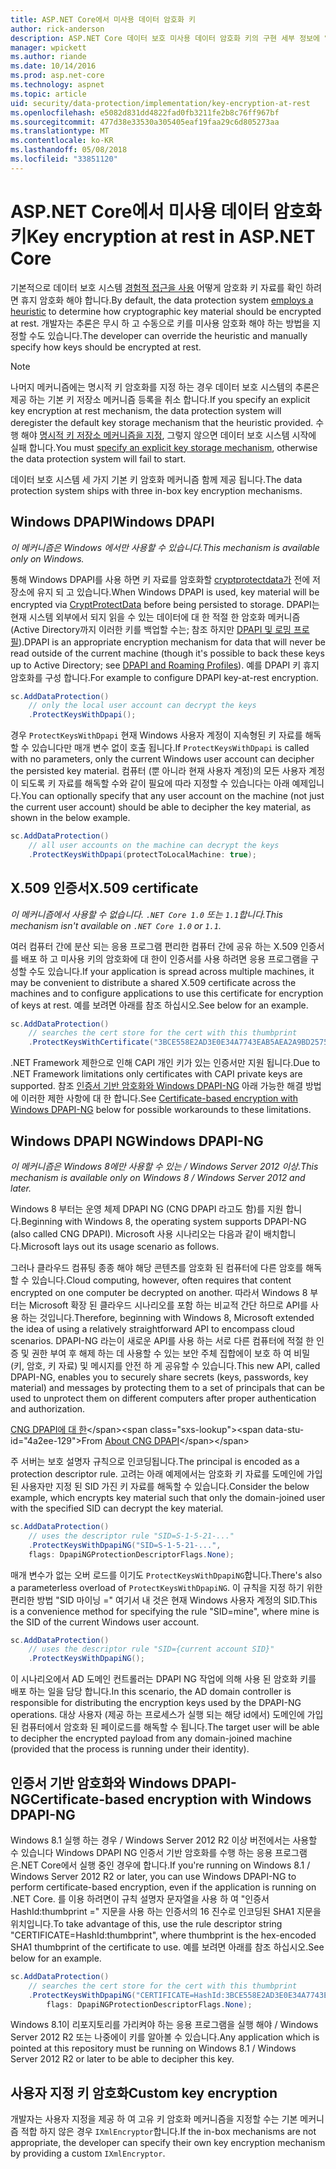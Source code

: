 ```yaml
---
title: ASP.NET Core에서 미사용 데이터 암호화 키
author: rick-anderson
description: ASP.NET Core 데이터 보호 미사용 데이터 암호화 키의 구현 세부 정보에 알아봅니다.
manager: wpickett
ms.author: riande
ms.date: 10/14/2016
ms.prod: asp.net-core
ms.technology: aspnet
ms.topic: article
uid: security/data-protection/implementation/key-encryption-at-rest
ms.openlocfilehash: e5082d831dd4822fad0fb3211fe2b8c76ff967bf
ms.sourcegitcommit: 477d38e33530a305405eaf19faa29c6d805273aa
ms.translationtype: MT
ms.contentlocale: ko-KR
ms.lasthandoff: 05/08/2018
ms.locfileid: "33851120"
---
```

# <a name="key-encryption-at-rest-in-aspnet-core"></a><span data-ttu-id="4a2ee-103">ASP.NET Core에서 미사용 데이터 암호화 키</span><span class="sxs-lookup"><span data-stu-id="4a2ee-103">Key encryption at rest in ASP.NET Core</span></span>

<a name="data-protection-implementation-key-encryption-at-rest"></a>

<span data-ttu-id="4a2ee-104">기본적으로 데이터 보호 시스템 [경험적 접근을 사용](xref:security/data-protection/configuration/default-settings) 어떻게 암호화 키 자료를 확인 하려면 휴지 암호화 해야 합니다.</span><span class="sxs-lookup"><span data-stu-id="4a2ee-104">By default, the data protection system [employs a heuristic](xref:security/data-protection/configuration/default-settings) to determine how cryptographic key material should be encrypted at rest.</span></span> <span data-ttu-id="4a2ee-105">개발자는 추론은 무시 하 고 수동으로 키를 미사용 암호화 해야 하는 방법을 지정할 수도 있습니다.</span><span class="sxs-lookup"><span data-stu-id="4a2ee-105">The developer can override the heuristic and manually specify how keys should be encrypted at rest.</span></span>

> [!NOTE]
> <span data-ttu-id="4a2ee-106">나머지 메커니즘에는 명시적 키 암호화를 지정 하는 경우 데이터 보호 시스템의 추론은 제공 하는 기본 키 저장소 메커니즘 등록을 취소 합니다.</span><span class="sxs-lookup"><span data-stu-id="4a2ee-106">If you specify an explicit key encryption at rest mechanism, the data protection system will deregister the default key storage mechanism that the heuristic provided.</span></span> <span data-ttu-id="4a2ee-107">수행 해야 [명시적 키 저장소 메커니즘을 지정](xref:security/data-protection/implementation/key-storage-providers#data-protection-implementation-key-storage-providers), 그렇지 않으면 데이터 보호 시스템 시작에 실패 합니다.</span><span class="sxs-lookup"><span data-stu-id="4a2ee-107">You must [specify an explicit key storage mechanism](xref:security/data-protection/implementation/key-storage-providers#data-protection-implementation-key-storage-providers), otherwise the data protection system will fail to start.</span></span>

<a name="data-protection-implementation-key-encryption-at-rest-providers"></a>

<span data-ttu-id="4a2ee-108">데이터 보호 시스템 세 가지 기본 키 암호화 메커니즘 함께 제공 됩니다.</span><span class="sxs-lookup"><span data-stu-id="4a2ee-108">The data protection system ships with three in-box key encryption mechanisms.</span></span>

## <a name="windows-dpapi"></a><span data-ttu-id="4a2ee-109">Windows DPAPI</span><span class="sxs-lookup"><span data-stu-id="4a2ee-109">Windows DPAPI</span></span>

<span data-ttu-id="4a2ee-110">*이 메커니즘은 Windows 에서만 사용할 수 있습니다.*</span><span class="sxs-lookup"><span data-stu-id="4a2ee-110">*This mechanism is available only on Windows.*</span></span>

<span data-ttu-id="4a2ee-111">통해 Windows DPAPI를 사용 하면 키 자료를 암호화할 [cryptprotectdata가](https://msdn.microsoft.com/library/windows/desktop/aa380261(v=vs.85).aspx) 전에 저장소에 유지 되 고 있습니다.</span><span class="sxs-lookup"><span data-stu-id="4a2ee-111">When Windows DPAPI is used, key material will be encrypted via [CryptProtectData](https://msdn.microsoft.com/library/windows/desktop/aa380261(v=vs.85).aspx) before being persisted to storage.</span></span> <span data-ttu-id="4a2ee-112">DPAPI는 현재 시스템 외부에서 되지 읽을 수 있는 데이터에 대 한 적절 한 암호화 메커니즘 (Active Directory까지 이러한 키를 백업할 수는; 참조 하지만 [DPAPI 및 로밍 프로필](https://support.microsoft.com/kb/309408/#6)).</span><span class="sxs-lookup"><span data-stu-id="4a2ee-112">DPAPI is an appropriate encryption mechanism for data that will never be read outside of the current machine (though it's possible to back these keys up to Active Directory; see [DPAPI and Roaming Profiles](https://support.microsoft.com/kb/309408/#6)).</span></span> <span data-ttu-id="4a2ee-113">예를 DPAPI 키 휴지 암호화를 구성 합니다.</span><span class="sxs-lookup"><span data-stu-id="4a2ee-113">For example to configure DPAPI key-at-rest encryption.</span></span>

```csharp
sc.AddDataProtection()
    // only the local user account can decrypt the keys
    .ProtectKeysWithDpapi();
```

<span data-ttu-id="4a2ee-114">경우 `ProtectKeysWithDpapi` 현재 Windows 사용자 계정이 지속형된 키 자료를 해독할 수 있습니다만 매개 변수 없이 호출 됩니다.</span><span class="sxs-lookup"><span data-stu-id="4a2ee-114">If `ProtectKeysWithDpapi` is called with no parameters, only the current Windows user account can decipher the persisted key material.</span></span> <span data-ttu-id="4a2ee-115">컴퓨터 (뿐 아니라 현재 사용자 계정)의 모든 사용자 계정이 되도록 키 자료를 해독할 수와 같이 필요에 따라 지정할 수 있습니다는 아래 예제입니다.</span><span class="sxs-lookup"><span data-stu-id="4a2ee-115">You can optionally specify that any user account on the machine (not just the current user account) should be able to decipher the key material, as shown in the below example.</span></span>

```csharp
sc.AddDataProtection()
    // all user accounts on the machine can decrypt the keys
    .ProtectKeysWithDpapi(protectToLocalMachine: true);
```

## <a name="x509-certificate"></a><span data-ttu-id="4a2ee-116">X.509 인증서</span><span class="sxs-lookup"><span data-stu-id="4a2ee-116">X.509 certificate</span></span>

<span data-ttu-id="4a2ee-117">*이 메커니즘에서 사용할 수 없습니다. `.NET Core 1.0` 또는 `1.1`합니다.*</span><span class="sxs-lookup"><span data-stu-id="4a2ee-117">*This mechanism isn't available on `.NET Core 1.0` or `1.1`.*</span></span>

<span data-ttu-id="4a2ee-118">여러 컴퓨터 간에 분산 되는 응용 프로그램 편리한 컴퓨터 간에 공유 하는 X.509 인증서를 배포 하 고 미사용 키의 암호화에 대 한이 인증서를 사용 하려면 응용 프로그램을 구성할 수도 있습니다.</span><span class="sxs-lookup"><span data-stu-id="4a2ee-118">If your application is spread across multiple machines, it may be convenient to distribute a shared X.509 certificate across the machines and to configure applications to use this certificate for encryption of keys at rest.</span></span> <span data-ttu-id="4a2ee-119">예를 보려면 아래를 참조 하십시오.</span><span class="sxs-lookup"><span data-stu-id="4a2ee-119">See below for an example.</span></span>

```csharp
sc.AddDataProtection()
    // searches the cert store for the cert with this thumbprint
    .ProtectKeysWithCertificate("3BCE558E2AD3E0E34A7743EAB5AEA2A9BD2575A0");
```

<span data-ttu-id="4a2ee-120">.NET Framework 제한으로 인해 CAPI 개인 키가 있는 인증서만 지원 됩니다.</span><span class="sxs-lookup"><span data-stu-id="4a2ee-120">Due to .NET Framework limitations only certificates with CAPI private keys are supported.</span></span> <span data-ttu-id="4a2ee-121">참조 [인증서 기반 암호화와 Windows DPAPI-NG](#data-protection-implementation-key-encryption-at-rest-dpapi-ng) 아래 가능한 해결 방법에 이러한 제한 사항에 대 한 합니다.</span><span class="sxs-lookup"><span data-stu-id="4a2ee-121">See [Certificate-based encryption with Windows DPAPI-NG](#data-protection-implementation-key-encryption-at-rest-dpapi-ng) below for possible workarounds to these limitations.</span></span>

<a name="data-protection-implementation-key-encryption-at-rest-dpapi-ng"></a>

## <a name="windows-dpapi-ng"></a><span data-ttu-id="4a2ee-122">Windows DPAPI NG</span><span class="sxs-lookup"><span data-stu-id="4a2ee-122">Windows DPAPI-NG</span></span>

<span data-ttu-id="4a2ee-123">*이 메커니즘은 Windows 8에만 사용할 수 있는 / Windows Server 2012 이상.*</span><span class="sxs-lookup"><span data-stu-id="4a2ee-123">*This mechanism is available only on Windows 8 / Windows Server 2012 and later.*</span></span>

<span data-ttu-id="4a2ee-124">Windows 8 부터는 운영 체제 DPAPI NG (CNG DPAPI 라고도 함)를 지원 합니다.</span><span class="sxs-lookup"><span data-stu-id="4a2ee-124">Beginning with Windows 8, the operating system supports DPAPI-NG (also called CNG DPAPI).</span></span> <span data-ttu-id="4a2ee-125">Microsoft 사용 시나리오는 다음과 같이 배치합니다.</span><span class="sxs-lookup"><span data-stu-id="4a2ee-125">Microsoft lays out its usage scenario as follows.</span></span>

   <span data-ttu-id="4a2ee-126">그러나 클라우드 컴퓨팅 종종 해야 해당 콘텐츠를 암호화 된 컴퓨터에 다른 암호를 해독할 수 있습니다.</span><span class="sxs-lookup"><span data-stu-id="4a2ee-126">Cloud computing, however, often requires that content encrypted on one computer be decrypted on another.</span></span> <span data-ttu-id="4a2ee-127">따라서 Windows 8 부터는 Microsoft 확장 된 클라우드 시나리오를 포함 하는 비교적 간단 하므로 API를 사용 하는 것입니다.</span><span class="sxs-lookup"><span data-stu-id="4a2ee-127">Therefore, beginning with Windows 8, Microsoft extended the idea of using a relatively straightforward API to encompass cloud scenarios.</span></span> <span data-ttu-id="4a2ee-128">DPAPI-NG 라는이 새로운 API를 사용 하는 서로 다른 컴퓨터에 적절 한 인증 및 권한 부여 후 해제 하는 데 사용할 수 있는 보안 주체 집합에이 보호 하 여 비밀 (키, 암호, 키 자료) 및 메시지를 안전 하 게 공유할 수 있습니다.</span><span class="sxs-lookup"><span data-stu-id="4a2ee-128">This new API, called DPAPI-NG, enables you to securely share secrets (keys, passwords, key material) and messages by protecting them to a set of principals that can be used to unprotect them on different computers after proper authentication and authorization.</span></span>

   <span data-ttu-id="4a2ee-129">[CNG DPAPI에 대 한](https://msdn.microsoft.com/library/windows/desktop/hh706794(v=vs.85).aspx)</span><span class="sxs-lookup"><span data-stu-id="4a2ee-129">From [About CNG DPAPI](https://msdn.microsoft.com/library/windows/desktop/hh706794(v=vs.85).aspx)</span></span>

<span data-ttu-id="4a2ee-130">주 서버는 보호 설명자 규칙으로 인코딩됩니다.</span><span class="sxs-lookup"><span data-stu-id="4a2ee-130">The principal is encoded as a protection descriptor rule.</span></span> <span data-ttu-id="4a2ee-131">고려는 아래 예제에서는 암호화 키 자료를 도메인에 가입 된 사용자만 지정 된 SID 가진 키 자료를 해독할 수 있습니다.</span><span class="sxs-lookup"><span data-stu-id="4a2ee-131">Consider the below example, which encrypts key material such that only the domain-joined user with the specified SID can decrypt the key material.</span></span>

```csharp
sc.AddDataProtection()
    // uses the descriptor rule "SID=S-1-5-21-..."
    .ProtectKeysWithDpapiNG("SID=S-1-5-21-...",
    flags: DpapiNGProtectionDescriptorFlags.None);
```

<span data-ttu-id="4a2ee-132">매개 변수가 없는 오버 로드를 이기도 `ProtectKeysWithDpapiNG`합니다.</span><span class="sxs-lookup"><span data-stu-id="4a2ee-132">There's also a parameterless overload of `ProtectKeysWithDpapiNG`.</span></span> <span data-ttu-id="4a2ee-133">이 규칙을 지정 하기 위한 편리한 방법 "SID 마이닝 =" 여기서 내 것은 현재 Windows 사용자 계정의 SID.</span><span class="sxs-lookup"><span data-stu-id="4a2ee-133">This is a convenience method for specifying the rule "SID=mine", where mine is the SID of the current Windows user account.</span></span>

```csharp
sc.AddDataProtection()
    // uses the descriptor rule "SID={current account SID}"
    .ProtectKeysWithDpapiNG();
```

<span data-ttu-id="4a2ee-134">이 시나리오에서 AD 도메인 컨트롤러는 DPAPI NG 작업에 의해 사용 된 암호화 키를 배포 하는 일을 담당 합니다.</span><span class="sxs-lookup"><span data-stu-id="4a2ee-134">In this scenario, the AD domain controller is responsible for distributing the encryption keys used by the DPAPI-NG operations.</span></span> <span data-ttu-id="4a2ee-135">대상 사용자 (제공 하는 프로세스가 실행 되는 해당 id에서) 도메인에 가입 된 컴퓨터에서 암호화 된 페이로드를 해독할 수 됩니다.</span><span class="sxs-lookup"><span data-stu-id="4a2ee-135">The target user will be able to decipher the encrypted payload from any domain-joined machine (provided that the process is running under their identity).</span></span>

## <a name="certificate-based-encryption-with-windows-dpapi-ng"></a><span data-ttu-id="4a2ee-136">인증서 기반 암호화와 Windows DPAPI-NG</span><span class="sxs-lookup"><span data-stu-id="4a2ee-136">Certificate-based encryption with Windows DPAPI-NG</span></span>

<span data-ttu-id="4a2ee-137">Windows 8.1 실행 하는 경우 / Windows Server 2012 R2 이상 버전에서는 사용할 수 있습니다 Windows DPAPI NG 인증서 기반 암호화를 수행 하는 응용 프로그램은.NET Core에서 실행 중인 경우에 합니다.</span><span class="sxs-lookup"><span data-stu-id="4a2ee-137">If you're running on Windows 8.1 / Windows Server 2012 R2 or later, you can use Windows DPAPI-NG to perform certificate-based encryption, even if the application is running on .NET Core.</span></span> <span data-ttu-id="4a2ee-138">를 이용 하려면이 규칙 설명자 문자열을 사용 하 여 "인증서 HashId:thumbprint =" 지문을 사용 하는 인증서의 16 진수로 인코딩된 SHA1 지문을 위치입니다.</span><span class="sxs-lookup"><span data-stu-id="4a2ee-138">To take advantage of this, use the rule descriptor string "CERTIFICATE=HashId:thumbprint", where thumbprint is the hex-encoded SHA1 thumbprint of the certificate to use.</span></span> <span data-ttu-id="4a2ee-139">예를 보려면 아래를 참조 하십시오.</span><span class="sxs-lookup"><span data-stu-id="4a2ee-139">See below for an example.</span></span>

```csharp
sc.AddDataProtection()
    // searches the cert store for the cert with this thumbprint
    .ProtectKeysWithDpapiNG("CERTIFICATE=HashId:3BCE558E2AD3E0E34A7743EAB5AEA2A9BD2575A0",
        flags: DpapiNGProtectionDescriptorFlags.None);
```

<span data-ttu-id="4a2ee-140">Windows 8.1이 리포지토리를 가리켜야 하는 응용 프로그램을 실행 해야 / Windows Server 2012 R2 또는 나중에이 키를 알아볼 수 있습니다.</span><span class="sxs-lookup"><span data-stu-id="4a2ee-140">Any application which is pointed at this repository must be running on Windows 8.1 / Windows Server 2012 R2 or later to be able to decipher this key.</span></span>

## <a name="custom-key-encryption"></a><span data-ttu-id="4a2ee-141">사용자 지정 키 암호화</span><span class="sxs-lookup"><span data-stu-id="4a2ee-141">Custom key encryption</span></span>

<span data-ttu-id="4a2ee-142">개발자는 사용자 지정을 제공 하 여 고유 키 암호화 메커니즘을 지정할 수는 기본 메커니즘 적합 하지 않은 경우 `IXmlEncryptor`합니다.</span><span class="sxs-lookup"><span data-stu-id="4a2ee-142">If the in-box mechanisms are not appropriate, the developer can specify their own key encryption mechanism by providing a custom `IXmlEncryptor`.</span></span>
